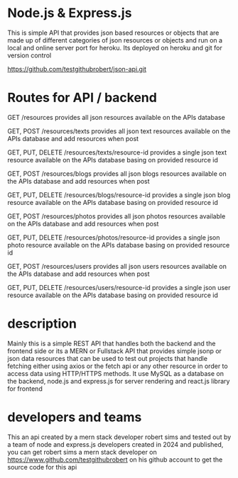# Node.js & Express.js

This is simple API that provides json based resources or objects that are made up of different categories
of json resources or objects and run on a local and online server port for heroku.
Its deployed on heroku and git for version control

https://github.com/testgithubrobert/json-api.git 

# Routes for API / backend

GET    /resources
    provides all json resources available on the APIs database

GET, POST    /resources/texts
    provides all json text resources available on the APIs database and add resources when post

GET, PUT, DELETE   /resources/texts/resource-id
    provides a single json text resource available on the APIs database basing on provided resource id

GET, POST    /resources/blogs
    provides all json blogs resources available on the APIs database and add resources when post

GET, PUT, DELETE    /resources/blogs/resource-id
    provides a single json blog resource available on the APIs database basing on provided resource id

GET, POST    /resources/photos
    provides all json photos resources available on the APIs database and add resources when post

GET, PUT, DELETE    /resources/photos/resource-id
    provides a single json photo resource available on the APIs database basing on provided resource id

GET, POST    /resources/users
    provides all json users resources available on the APIs database and add resources when post

GET, PUT, DELETE    /resources/users/resource-id
    provides a single json user resource available on the APIs database basing on provided resource id


# description
Mainly this is a simple REST API that handles both the backend and the frontend side or its a MERN or Fullstack
API that provides simple jsonp or json data resources that can be used to test out projects that handle fetching
either using axios or the fetch api or any other resource in order to access data using HTTP/HTTPS methods.
It use MySQL as a database on the backend, node.js and express.js for server rendering and react.js library for frontend

# developers and teams
This an api created by a mern stack developer robert sims and tested out by a team of node and express.js developers
created in 2024 and published, you can get robert sims a mern stack developer on <https://www.github.com/testgithubrobert> on his github account to get the source code for this api